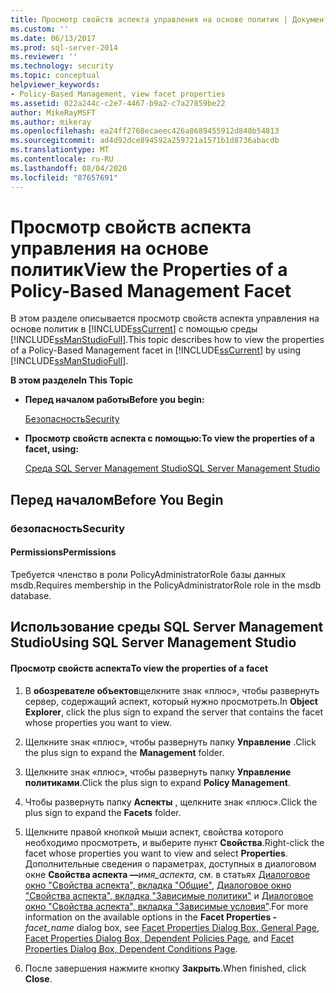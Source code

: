 ```yaml
---
title: Просмотр свойств аспекта управления на основе политик | Документация Майкрософт
ms.custom: ''
ms.date: 06/13/2017
ms.prod: sql-server-2014
ms.reviewer: ''
ms.technology: security
ms.topic: conceptual
helpviewer_keywords:
- Policy-Based Management, view facet properties
ms.assetid: 022a244c-c2e7-4467-b9a2-c7a27859be22
author: MikeRayMSFT
ms.author: mikeray
ms.openlocfilehash: ea24ff2768ecaeec426a8689455912d848b54813
ms.sourcegitcommit: ad4d92dce894592a259721a1571b1d8736abacdb
ms.translationtype: MT
ms.contentlocale: ru-RU
ms.lasthandoff: 08/04/2020
ms.locfileid: "87657691"
---
```

# <a name="view-the-properties-of-a-policy-based-management-facet"></a><span data-ttu-id="8edda-102">Просмотр свойств аспекта управления на основе политик</span><span class="sxs-lookup"><span data-stu-id="8edda-102">View the Properties of a Policy-Based Management Facet</span></span>
  <span data-ttu-id="8edda-103">В этом разделе описывается просмотр свойств аспекта управления на основе политик в [!INCLUDE[ssCurrent](../../includes/sscurrent-md.md)] с помощью среды [!INCLUDE[ssManStudioFull](../../includes/ssmanstudiofull-md.md)].</span><span class="sxs-lookup"><span data-stu-id="8edda-103">This topic describes how to view the properties of a Policy-Based Management facet in [!INCLUDE[ssCurrent](../../includes/sscurrent-md.md)] by using [!INCLUDE[ssManStudioFull](../../includes/ssmanstudiofull-md.md)].</span></span>  
  
 <span data-ttu-id="8edda-104">**В этом разделе**</span><span class="sxs-lookup"><span data-stu-id="8edda-104">**In This Topic**</span></span>  
  
-   <span data-ttu-id="8edda-105">**Перед началом работы**</span><span class="sxs-lookup"><span data-stu-id="8edda-105">**Before you begin:**</span></span>  
  
     [<span data-ttu-id="8edda-106">Безопасность</span><span class="sxs-lookup"><span data-stu-id="8edda-106">Security</span></span>](#Security)  
  
-   <span data-ttu-id="8edda-107">**Просмотр свойств аспекта с помощью:**</span><span class="sxs-lookup"><span data-stu-id="8edda-107">**To view the properties of a facet, using:**</span></span>  
  
     [<span data-ttu-id="8edda-108">Среда SQL Server Management Studio</span><span class="sxs-lookup"><span data-stu-id="8edda-108">SQL Server Management Studio</span></span>](#SSMSProcedure)  
  
##  <a name="before-you-begin"></a><a name="BeforeYouBegin"></a> <span data-ttu-id="8edda-109">Перед началом</span><span class="sxs-lookup"><span data-stu-id="8edda-109">Before You Begin</span></span>  
  
###  <a name="security"></a><a name="Security"></a> <span data-ttu-id="8edda-110">безопасность</span><span class="sxs-lookup"><span data-stu-id="8edda-110">Security</span></span>  
  
####  <a name="permissions"></a><a name="Permissions"></a> <span data-ttu-id="8edda-111">Permissions</span><span class="sxs-lookup"><span data-stu-id="8edda-111">Permissions</span></span>  
 <span data-ttu-id="8edda-112">Требуется членство в роли PolicyAdministratorRole базы данных msdb.</span><span class="sxs-lookup"><span data-stu-id="8edda-112">Requires membership in the PolicyAdministratorRole role in the msdb database.</span></span>  
  
##  <a name="using-sql-server-management-studio"></a><a name="SSMSProcedure"></a> <span data-ttu-id="8edda-113">Использование среды SQL Server Management Studio</span><span class="sxs-lookup"><span data-stu-id="8edda-113">Using SQL Server Management Studio</span></span>  
  
#### <a name="to-view-the-properties-of-a-facet"></a><span data-ttu-id="8edda-114">Просмотр свойств аспекта</span><span class="sxs-lookup"><span data-stu-id="8edda-114">To view the properties of a facet</span></span>  
  
1.  <span data-ttu-id="8edda-115">В **обозревателе объектов**щелкните знак «плюс», чтобы развернуть сервер, содержащий аспект, который нужно просмотреть.</span><span class="sxs-lookup"><span data-stu-id="8edda-115">In **Object Explorer**, click the plus sign to expand the server that contains the facet whose properties you want to view.</span></span>  
  
2.  <span data-ttu-id="8edda-116">Щелкните знак «плюс», чтобы развернуть папку **Управление** .</span><span class="sxs-lookup"><span data-stu-id="8edda-116">Click the plus sign to expand the **Management** folder.</span></span>  
  
3.  <span data-ttu-id="8edda-117">Щелкните знак «плюс», чтобы развернуть папку **Управление политиками**.</span><span class="sxs-lookup"><span data-stu-id="8edda-117">Click the plus sign to expand **Policy Management**.</span></span>  
  
4.  <span data-ttu-id="8edda-118">Чтобы развернуть папку **Аспекты** , щелкните знак «плюс».</span><span class="sxs-lookup"><span data-stu-id="8edda-118">Click the plus sign to expand the **Facets** folder.</span></span>  
  
5.  <span data-ttu-id="8edda-119">Щелкните правой кнопкой мыши аспект, свойства которого необходимо просмотреть, и выберите пункт **Свойства**.</span><span class="sxs-lookup"><span data-stu-id="8edda-119">Right-click the facet whose properties you want to view and select **Properties**.</span></span> <span data-ttu-id="8edda-120">Дополнительные сведения о параметрах, доступных в диалоговом окне **Свойства аспекта —**_имя_аспекта_, см. в статьях [Диалоговое окно "Свойства аспекта", вкладка "Общие"](../../integration-services/general-page-of-integration-services-designers-options.md), [Диалоговое окно "Свойства аспекта", вкладка "Зависимые политики"](facet-properties-dialog-box-dependent-policies-page.md) и [Диалоговое окно "Свойства аспекта", вкладка "Зависимые условия"](facet-properties-dialog-box-dependent-conditions-page.md).</span><span class="sxs-lookup"><span data-stu-id="8edda-120">For more information on the available options in the **Facet Properties -**_facet_name_ dialog box, see [Facet Properties Dialog Box, General Page](../../integration-services/general-page-of-integration-services-designers-options.md), [Facet Properties Dialog Box, Dependent Policies Page](facet-properties-dialog-box-dependent-policies-page.md), and [Facet Properties Dialog Box, Dependent Conditions Page](facet-properties-dialog-box-dependent-conditions-page.md).</span></span>  
  
6.  <span data-ttu-id="8edda-121">После завершения нажмите кнопку **Закрыть**.</span><span class="sxs-lookup"><span data-stu-id="8edda-121">When finished, click **Close**.</span></span>  
  
  
